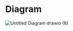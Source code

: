 # Diagram

![Untitled Diagram drawio (8)](https://user-images.githubusercontent.com/76546821/215265956-45f82a59-bfba-4714-84cf-798a4bef0830.png)
